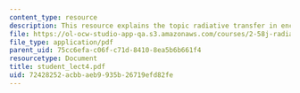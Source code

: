 ```yaml
---
content_type: resource
description: This resource explains the topic radiative transfer in enclosures.
file: https://ol-ocw-studio-app-qa.s3.amazonaws.com/courses/2-58j-radiative-transfer-spring-2006/72428252acbbaeb9935b26719efd82fe_student_lect4.pdf
file_type: application/pdf
parent_uid: 75cc6efa-c06f-c71d-8410-8ea5b6b661f4
resourcetype: Document
title: student_lect4.pdf
uid: 72428252-acbb-aeb9-935b-26719efd82fe
---
```

